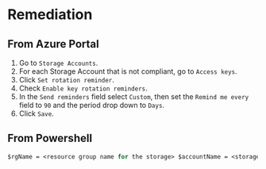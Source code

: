 # Remediation

## From Azure Portal

1. Go to `Storage Accounts`.
2. For each Storage Account that is not compliant, go to `Access keys`.
3. Click `Set rotation reminder`.
4. Check `Enable key rotation reminders`.
5. In the `Send reminders` field select `Custom`, then set the `Remind me every` field to `90` and the period drop down to `Days`.
6. Click `Save`.

## From Powershell

```ps
$rgName = <resource group name for the storage> $accountName = <storage account name> $account = Get-AzStorageAccount -ResourceGroupName $rgName -Name $accountName if ($account.KeyCreationTime.Key1 -eq $null -or $account.KeyCreationTime.Key2 -eq $null){ Write-output ("You must regenerate both keys at least once before setting expiration policy") } else { $account = Set-AzStorageAccount -ResourceGroupName $rgName -Name $accountName -KeyExpirationPeriodInDay 90 } $account.KeyPolicy.KeyExpirationPeriodInDays
```
